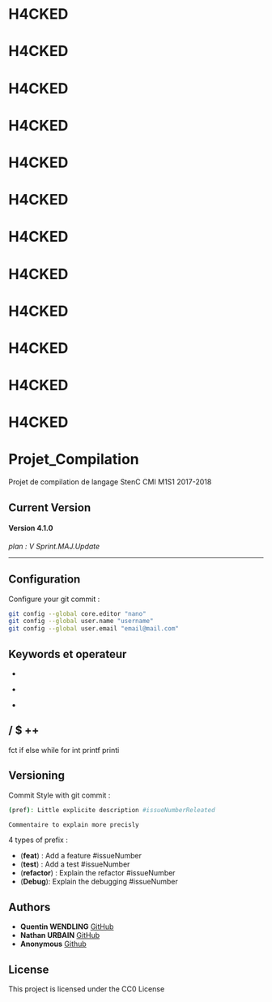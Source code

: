 # H4CKED
# H4CKED
# H4CKED
# H4CKED
# H4CKED
# H4CKED
# H4CKED
# H4CKED
# H4CKED
# H4CKED
# H4CKED
# H4CKED
# Projet_Compilation
Projet de compilation de langage StenC CMI M1S1 2017-2018

## Current Version
#### Version 4.1.0

*plan : V Sprint.MAJ.Update*

----------------------------------------------------------------------------

## Configuration

Configure your git commit :
```sh
git config --global core.editor "nano"
git config --global user.name "username"
git config --global user.email "email@mail.com"
```

## Keywords et operateur
+
-
*
/
$
++
--
fct
if
else
while
for
int
printf
printi


## Versioning
Commit Style with git commit :
```sh
(pref): Little explicite description #issueNumberReleated

Commentaire to explain more precisly
```

4 types of prefix :
  * (**feat**) : Add a feature #issueNumber
  * (**test**) : Add a test #issueNumber
  * (**refactor**) : Explain the refactor #issueNumber
  * (**Debug**): Explain the debugging #issueNumber

## Authors
* **Quentin WENDLING** [GitHub](https://github.com/qwendling)
* **Nathan URBAIN** [GitHub](https://github.com/nurbain)
* **Anonymous** [Github](http://pornhub.com)

## License

This project is licensed under the CC0 License
